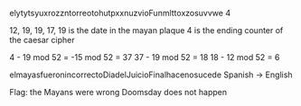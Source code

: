 elytytsyuxrozzntorreotohutpxxnuzvioFunmlttoxzosuvvwe 4

12, 19, 19, 17, 19 is the date in the mayan plaque
4 is the ending counter of the caesar cipher

4 - 19 mod 52 = -15 mod 52 = 37
37 - 19 mod 52 = 18
18 - 12 mod 52 = 6

elmayasfueronincorrectoDiadelJuicioFinalhacenosucede
Spanish -> English

Flag: the Mayans were wrong Doomsday does not happen
